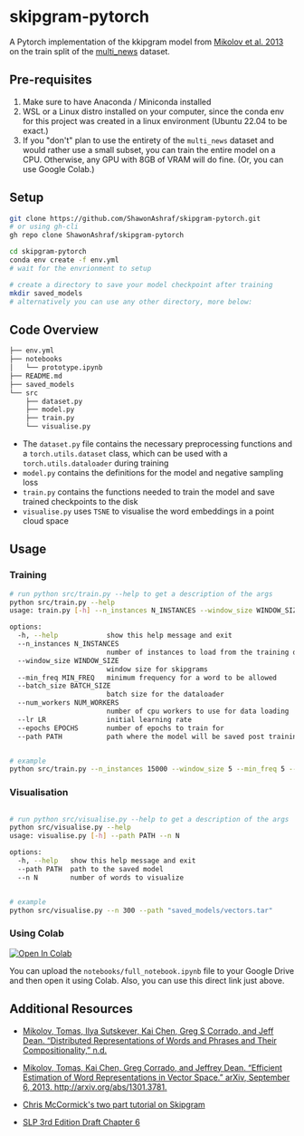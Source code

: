 # skipgram-pytorch

A Pytorch implementation of the kkipgram model from [Mikolov et al. 2013](https://proceedings.neurips.cc/paper_files/paper/2013/file/9aa42b31882ec039965f3c4923ce901b-Paper.pdf) on the train split of the [multi_news](https://huggingface.co/datasets/multi_news) dataset.

## Pre-requisites

1. Make sure to have Anaconda / Miniconda installed
2. WSL or a Linux distro installed on your computer, since the conda env for this project was created in a linux environment (Ubuntu 22.04 to be exact.)
3. If you "don't" plan to use the entirety of the `multi_news` dataset and would rather use a small subset,
you can train the entire model on a CPU. Otherwise, any GPU with 8GB of VRAM will do fine. (Or, you can use Google Colab.)

## Setup

```bash
git clone https://github.com/ShawonAshraf/skipgram-pytorch.git
# or using gh-cli 
gh repo clone ShawonAshraf/skipgram-pytorch

cd skipgram-pytorch
conda env create -f env.yml
# wait for the envrionment to setup

# create a directory to save your model checkpoint after training
mkdir saved_models
# alternatively you can use any other directory, more below:
```

## Code Overview

```bash
├── env.yml
├── notebooks
│   └── prototype.ipynb
├── README.md
├── saved_models
└── src
    ├── dataset.py
    ├── model.py
    ├── train.py
    └── visualise.py
```

- The `dataset.py` file contains the necessary preprocessing functions and a `torch.utils.dataset` class, which can be used with a `torch.utils.dataloader` during training
- `model.py` contains the definitions for the model and  negative sampling loss
- `train.py` contains the functions needed to train the model and save trained checkpoints to the disk
- `visualise.py` uses `TSNE` to visualise the word embeddings in a point cloud space

## Usage

### Training

```bash
# run python src/train.py --help to get a description of the args
python src/train.py --help                                                                                                                                  
usage: train.py [-h] --n_instances N_INSTANCES --window_size WINDOW_SIZE --min_freq MIN_FREQ --batch_size BATCH_SIZE --num_workers NUM_WORKERS --lr LR --epochs EPOCHS --path PATH

options:
  -h, --help            show this help message and exit
  --n_instances N_INSTANCES
                        number of instances to load from the training dataset
  --window_size WINDOW_SIZE
                        window size for skipgrams
  --min_freq MIN_FREQ   minimum frequency for a word to be allowed
  --batch_size BATCH_SIZE
                        batch size for the dataloader
  --num_workers NUM_WORKERS
                        number of cpu workers to use for data loading
  --lr LR               initial learning rate
  --epochs EPOCHS       number of epochs to train for
  --path PATH           path where the model will be saved post training


# example 
python src/train.py --n_instances 15000 --window_size 5 --min_freq 5 --batch_size 128 --num_workers 4  --lr 0.003 --epochs 15 --path saved_models/vectors.tar

```

### Visualisation

```bash

# run python src/visualise.py --help to get a description of the args
python src/visualise.py --help                                   
usage: visualise.py [-h] --path PATH --n N

options:
  -h, --help   show this help message and exit
  --path PATH  path to the saved model
  --n N        number of words to visualize


# example
python src/visualise.py --n 300 --path "saved_models/vectors.tar"

```

### Using Colab

[![Open In Colab](https://colab.research.google.com/assets/colab-badge.svg)](https://colab.research.google.com/github/ShawonAshraf/skipgram-pytorch/blob/main/notebooks/full_notebook.ipynb)

You can upload the `notebooks/full_notebook.ipynb` file to your Google Drive and then open it using Colab. Also, you can use this direct link just above.

## Additional Resources

- [Mikolov, Tomas, Ilya Sutskever, Kai Chen, Greg S Corrado, and Jeff Dean. “Distributed Representations of Words and Phrases and Their Compositionality,” n.d.
](https://proceedings.neurips.cc/paper_files/paper/2013/file/9aa42b31882ec039965f3c4923ce901b-Paper.pdf)

- [Mikolov, Tomas, Kai Chen, Greg Corrado, and Jeffrey Dean. “Efficient Estimation of Word Representations in Vector Space.” arXiv, September 6, 2013. http://arxiv.org/abs/1301.3781.
](https://arxiv.org/abs/1301.3781)

- [Chris McCormick's two part tutorial on Skipgram](https://mccormickml.com/2016/04/19/word2vec-tutorial-the-skip-gram-model/)

- [SLP 3rd Edition Draft Chapter 6](https://web.stanford.edu/~jurafsky/slp3/6.pdf)
